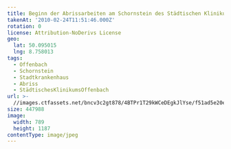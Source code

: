```yaml
---
title: Beginn der Abrissarbeiten am Schornstein des Städtischen Klinikums Offenbach
takenAt: '2010-02-24T11:51:46.000Z'
rotation: 0
license: Attribution-NoDerivs License
geo:
  lat: 50.095015
  lng: 8.758013
tags:
  - Offenbach
  - Schornstein
  - Stadtkrankenhaus
  - Abriss
  - StädtischesKlinikumsOffenbach
url: >-
  //images.ctfassets.net/bncv3c2gt878/4BTPr1T29kWCeDEgkJlYse/f51ad5e20e9f598f65988e2461262df3/beginn-der-abrissarbeiten-am-schornstein-des-stdtischen-klinikums-offenbach_4384720550_o
size: 447988
image:
  width: 789
  height: 1187
contentType: image/jpeg
---
```


